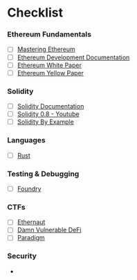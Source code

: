 # Checklist

### Ethereum Fundamentals

* [ ] [Mastering Ethereum](https://github.com/ethereumbook/ethereumbook)
* [ ] [Ethereum Development Documentation](https://ethereum.org/en/developers/docs/)
* [ ] [Ethereum White Paper](https://ethereum.org/en/whitepaper/)
* [ ] [Ethereum Yellow Paper](https://ethereum.github.io/yellowpaper/paper.pdf)

### Solidity

* [ ] [Solidity Documentation](https://docs.soliditylang.org/en/latest/)
* [ ] [Solidity 0.8 - Youtube](https://www.youtube.com/playlist?list=PLO5VPQH6OWdVQwpQfw9rZ67O6Pjfo6q-p)
* [ ] [Solidity By Example](https://solidity-by-example.org/)

### Languages

* [ ] [Rust](https://doc.rust-lang.org/book/)

### Testing & Debugging

* [ ] [Foundry](https://github.com/foundry-rs/foundry)

### CTFs

* [ ] [Ethernaut](https://ethernaut.openzeppelin.com/)
* [ ] [Damn Vulnerable DeFi](https://www.damnvulnerabledefi.xyz/)
* [ ] [Paradigm](https://github.com/paradigmxyz/paradigm-ctf-2021)

### Security

*

